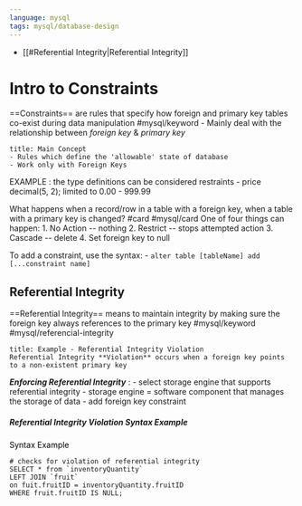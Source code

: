 ```yaml
---
language: mysql
tags: mysql/database-design
---
```


- [[#Referential Integrity|Referential Integrity]]

# Intro to Constraints



==Constraints==  are rules that specify how foreign and primary key tables co-exist during data manipulation #mysql/keyword
	- Mainly deal with the relationship between *foreign key* & *primary key*


```ad-info
title: Main Concept
- Rules which define the 'allowable' state of database
- Work only with Foreign Keys
```

EXAMPLE :
 the type definitions can be considered restraints
	 - price  decimal(5, 2); limited to 0.00 - 999.99


What happens when a record/row in a table with a foreign key, when a table with a primary key is changed? #card #mysql/card
	 One of four things can happen:
		 1. No Action -- nothing
		 2. Restrict -- stops attempted action
		 3. Cascade -- delete
		 4. Set foreign key to null


To add a constraint, use the syntax:
	- `alter table [tableName] add [...constraint name]`

## Referential Integrity

==Referential Integrity== means  to maintain integrity by making sure the foreign key always references to the primary key #mysql/keyword #mysql/referencial-integrity


```ad-example
title: Example - Referential Integrity Violation
Referential Integrity **Violation** occurs when a foreign key points to a non-existent primary key
```

***Enforcing Referential Integrity*** :
	- select storage engine that supports referential integrity
		- storage engine = software component that manages the storage of data
	-  add foreign key constraint

##### Referential Integrity Violation Syntax Example

<mark style="background: #FFFFFF">Syntax Example</mark> 
```mysql
# checks for violation of referential integrity
SELECT * from `inventoryQuantity`
LEFT JOIN `fruit`
on fuit.fruitID = inventoryQuantity.fruitID
WHERE fruit.fruitID IS NULL;
```


